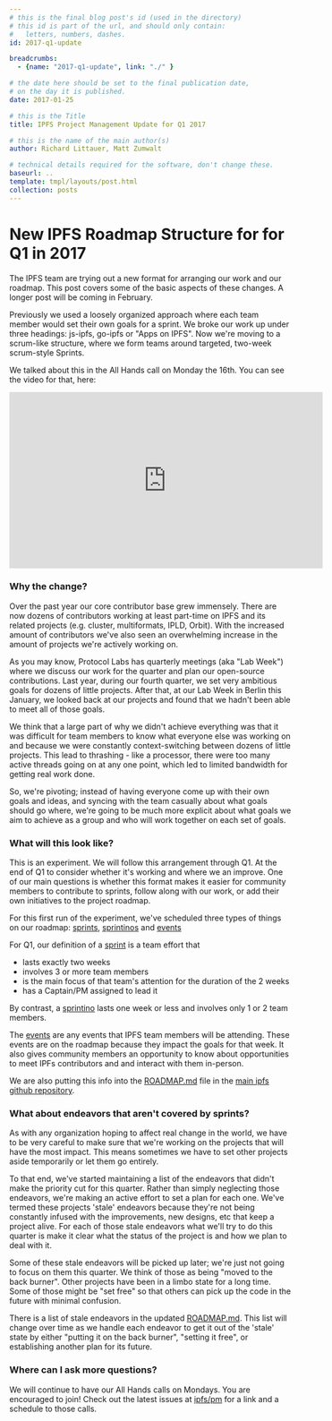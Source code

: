 ```yaml
---
# this is the final blog post's id (used in the directory)
# this id is part of the url, and should only contain:
#   letters, numbers, dashes.
id: 2017-q1-update

breadcrumbs:
  - {name: "2017-q1-update", link: "./" }

# the date here should be set to the final publication date,
# on the day it is published.
date: 2017-01-25

# this is the Title
title: IPFS Project Management Update for Q1 2017

# this is the name of the main author(s)
author: Richard Littauer, Matt Zumwalt

# technical details required for the software, don't change these.
baseurl: ..
template: tmpl/layouts/post.html
collection: posts
---
```


# New IPFS Roadmap Structure for for Q1 in 2017

The IPFS team are trying out a new format for arranging our work and our roadmap. This post covers some of the basic aspects of these changes. A longer post will be coming in February.

Previously we used a loosely organized approach where each team member would set their own goals for a sprint. We broke our work up under three headings: js-ipfs, go-ipfs or "Apps on IPFS". Now we're moving to a scrum-like structure, where we form teams around targeted, two-week scrum-style Sprints.

We talked about this in the All Hands call on Monday the 16th. You can see the video for that, here:

<iframe width="560" height="315" src="https://www.youtube.com/embed/Cvz_PW1GfIY" frameborder="0" allowfullscreen></iframe>

### Why the change?

<!-- TODO: Should also cover lessons learned about kanban (loosely coordinated vs. not coordinated) -->

Over the past year our core contributor base grew immensely. There are now dozens of contributors working at least part-time on IPFS and its related projects (e.g. cluster, multiformats, IPLD, Orbit). With the increased amount of contributors we've also seen an overwhelming increase in the amount of projects we're actively working on.

As you may know, Protocol Labs has quarterly meetings (aka "Lab Week") where we discuss our work for the quarter and plan our open-source contributions. Last year, during our fourth quarter, we set very ambitious goals for dozens of little projects. After that, at our Lab Week in Berlin this January, we looked back at our projects and found that we hadn't been able to meet all of those goals.

We think that a large part of why we didn't achieve everything was that it was difficult for team members to know what everyone else was working on and because we were constantly context-switching between dozens of little projects. This lead to thrashing - like a processor, there were too many active threads going on at any one point, which led to limited bandwidth for getting real work done.

So, we're pivoting; instead of having everyone come up with their own goals and ideas, and syncing with the team casually about what goals should go where, we're going to be much more explicit about what goals we aim to achieve as a group and who will work together on each set of goals.

### What will this look like?

This is an experiment. We will follow this arrangement through Q1. At the end of Q1 to consider whether it's working and where we an improve. One of our main questions is whether this format makes it easier for community members to contribute to sprints, follow along with our work, or add their own initiatives to the project roadmap.

For this first run of the experiment, we've scheduled three types of things on our roadmap: [sprints](https://github.com/ipfs/pm/issues?utf8=%E2%9C%93&q=is%3Aopen%20is%3Aissue%20label%3Asprint), [sprintinos](https://github.com/ipfs/pm/issues?q=is%3Aopen+is%3Aissue+label%3Asprintino) and [events](https://github.com/ipfs/pm/issues?utf8=%E2%9C%93&q=is%3Aopen%20is%3Aissue%20label%3Aevent%20)

For Q1, our definition of a [sprint](https://github.com/ipfs/pm/issues?utf8=%E2%9C%93&q=is%3Aopen%20is%3Aissue%20label%3Asprint) is a team effort that
* lasts exactly two weeks
* involves 3 or more team members
* is the main focus of that team's attention for the duration of the 2 weeks
* has a Captain/PM assigned to lead it

By contrast, a [sprintino](https://github.com/ipfs/pm/issues?q=is%3Aopen+is%3Aissue+label%3Asprintino) lasts one week or less and involves only 1 or 2 team members.

The [events](https://github.com/ipfs/pm/issues?utf8=%E2%9C%93&q=is%3Aopen%20is%3Aissue%20label%3Aevent%20) are any events that IPFS team members will be attending. These events are on the roadmap because they impact the goals for that week. It also gives community members an opportunity to know about opportunities to meet IPFs contributors and and interact with them in-person.

We are also putting this info into the [ROADMAP.md](https://github.com/ipfs/ipfs/blob/master/ROADMAP.md) file in the [main ipfs github repository](https://github.com/ipfs/ipfs).

### What about endeavors that aren't covered by sprints?

As with any organization hoping to affect real change in the world, we have to be very careful to make sure that we're working on the projects that will have the most impact. This means sometimes we have to set other projects aside temporarily or let them go entirely. 

To that end, we've started maintaining a list of the endeavors that didn't make the priority cut for this quarter. Rather than simply neglecting those endeavors, we're making an active effort to set a plan for each one. We've termed these projects 'stale' endeavors because they're not being constantly infused with the improvements, new designs, etc that keep a project alive. For each of those stale endeavors what we'll try to do this quarter is make it clear what the status of the project is and how we plan to deal with it.  

Some of these stale endeavors will be picked up later; we're just not going to focus on them this quarter. We think of those as being "moved to the back burner". Other projects have been in a limbo state for a long time. Some of those might be "set free" so that others can pick up the code in the future with minimal confusion.

There is a list of stale endeavors in the updated  [ROADMAP.md](https://github.com/ipfs/ipfs/blob/master/ROADMAP.md#stale-endeavors). This list will change over time as we handle each endeavor to get it out of the 'stale' state by either "putting it on the back burner", "setting it free", or establishing another plan for its future.

### Where can I ask more questions?

We will continue to have our All Hands calls on Mondays. You are encouraged to join! Check out the latest issues at [ipfs/pm](https://github.com/ipfs/pm/issues) for a link and a schedule to those calls.

